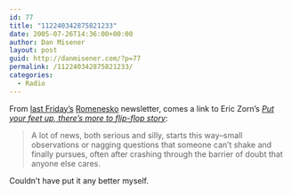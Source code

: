 ```yaml
---
id: 77
title: "112240342875821233"
date: 2005-07-26T14:36:00+00:00
author: Dan Misener
layout: post
guid: http://danmisener.com/?p=77
permalink: /112240342875821233/
categories:
  - Radio
---
```

From [last Friday&#8217;s](http://www.poynter.org/column.asp?id=45&aid=85841) [Romenesko](http://www.poynter.org/column.asp?id=45) newsletter, comes a link to Eric Zorn&#8217;s _[Put your feet up, there&#8217;s more to flip-flop story](http://www.chicagotribune.com/news/columnists/ericzorn/chi-0507210046jul21,1,5590131.column?coll=chi-news-col)_:

> A lot of news, both serious and silly, starts this way&#8211;small observations or nagging questions that someone can&#8217;t shake and finally pursues, often after crashing through the barrier of doubt that anyone else cares.

Couldn&#8217;t have put it any better myself.